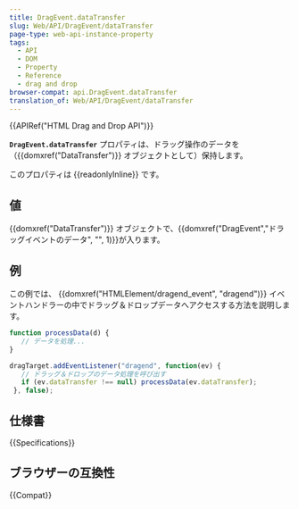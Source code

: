 ```yaml
---
title: DragEvent.dataTransfer
slug: Web/API/DragEvent/dataTransfer
page-type: web-api-instance-property
tags:
  - API
  - DOM
  - Property
  - Reference
  - drag and drop
browser-compat: api.DragEvent.dataTransfer
translation_of: Web/API/DragEvent/dataTransfer
---
```

{{APIRef("HTML Drag and Drop API")}}

**`DragEvent.dataTransfer`** プロパティは、ドラッグ操作のデータを（{{domxref("DataTransfer")}} オブジェクトとして）保持します。

このプロパティは {{readonlyInline}} です。

## 値

{{domxref("DataTransfer")}} オブジェクトで、{{domxref("DragEvent","ドラッグイベントのデータ", "", 1)}}が入ります。

## 例

この例では、 {{domxref("HTMLElement/dragend_event", "dragend")}} イベントハンドラーの中でドラッグ＆ドロップデータへアクセスする方法を説明します。

```js
function processData(d) {
   // データを処理...
}

dragTarget.addEventListener("dragend", function(ev) {
   // ドラッグ＆ドロップのデータ処理を呼び出す
   if (ev.dataTransfer !== null) processData(ev.dataTransfer);
 }, false);
```

## 仕様書

{{Specifications}}

## ブラウザーの互換性

{{Compat}}
